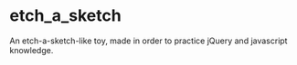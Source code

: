 # etch_a_sketch
An etch-a-sketch-like toy, made in order to practice jQuery and javascript knowledge.
